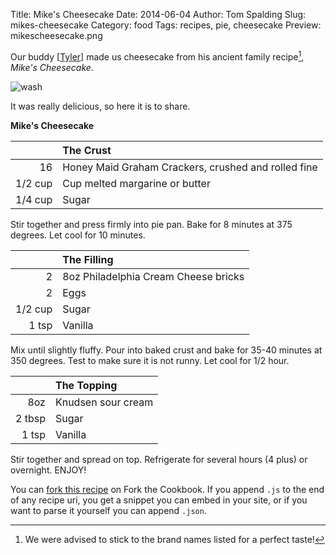 Title: Mike's Cheesecake
Date: 2014-06-04
Author: Tom Spalding
Slug: mikes-cheesecake
Category: food
Tags: recipes, pie, cheesecake
Preview: mikescheesecake.png

Our buddy [[Tyler](http://soft-tilt.sx)] made us cheesecake from his ancient family recipe[^1], *Mike's Cheesecake*.

[^1]: We were advised to stick to the brand names listed for a perfect taste!

![wash](images/mikescheesecake.png)

It was really delicious, so here it is to share.

**Mike's Cheesecake**

|         | The Crust                                           |
| -------:|:--------------------------------------------------- |
|      16 | Honey Maid Graham Crackers, crushed and rolled fine |
| 1/2 cup | Cup melted margarine or butter                      |
| 1/4 cup | Sugar                                               |

Stir together and press firmly into pie pan. Bake for 8 minutes at 375 degrees. Let cool for 10 minutes.

|         | The Filling                          |
| -------:|:------------------------------------ |
|       2 | 8oz Philadelphia Cream Cheese bricks |
|       2 | Eggs                                 |
| 1/2 cup | Sugar                                |
|   1 tsp | Vanilla                              |

Mix until slightly fluffy. Pour into baked crust and bake for 35-40 minutes at 350 degrees. Test to make sure it is not runny. Let cool for 1/2 hour.

|        | The Topping        |
| ------:|:------------------ |
|    8oz | Knudsen sour cream |
| 2 tbsp | Sugar              |
|  1 tsp | Vanilla            |

Stir together and spread on top. Refrigerate for several hours (4 plus) or overnight. ENJOY!

You can [fork this recipe](http://forkthecookbook.com/recipes/mike-s-cheesecake-recipe-48754) on Fork the Cookbook. If you append `.js` to the end of any recipe uri, you get a snippet you can embed in your site, or if you want to parse it yourself you can append `.json`.
